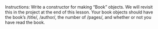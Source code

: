 Instructions: Write a constructor for making “Book” objects. We will revisit this in the project at the end of this lesson. Your book objects should have the book’s /title/, /author/, the number of /pages/, and whether or not you have read the book.